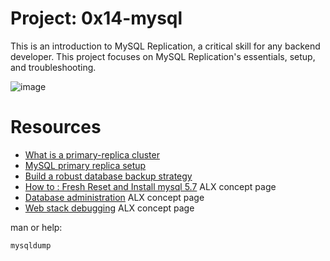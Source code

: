 # __Project: 0x14-mysql__

This is an introduction to MySQL Replication, a critical skill for any backend developer. This project focuses on MySQL Replication's essentials, setup, and troubleshooting.

![image](https://github.com/user-attachments/assets/d2cd53dc-f707-4af3-8ae1-7d3887b6eff5)

# __Resources__

- [What is a primary-replica cluster](https://www.digitalocean.com/community/tutorials/how-to-choose-a-redundancy-plan-to-ensure-high-availability#sql-replication)
- [MySQL primary replica setup](https://www.digitalocean.com/community/tutorials/how-to-set-up-replication-in-mysql)
- [Build a robust database backup strategy](https://www.databasejournal.com/ms-sql/developing-a-sql-server-backup-strategy/)
- [How to : Fresh Reset and Install mysql 5.7](https://intranet.alxswe.com/concepts/100002) ALX concept page
- [Database administration](https://intranet.alxswe.com/concepts/49) ALX concept page
- [Web stack debugging](https://intranet.alxswe.com/concepts/68) ALX concept page

man or help:

`mysqldump`
